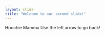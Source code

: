 ```yaml
---
layout: slide
title: "Welcome to our second slide!"
---
```

Hoochie Mamma
Use the left arrow to go back!
